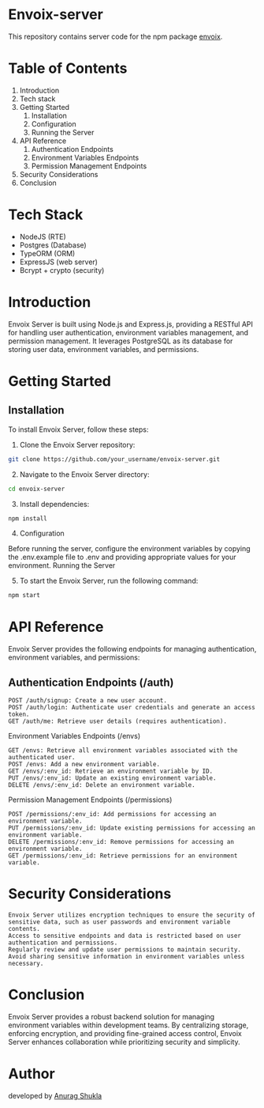 # Envoix-server
This repository contains server code for the npm package [envoix](https://github.com/theanuragshukla/envoix). 

# Table of Contents
1. Introduction
2. Tech stack
3. Getting Started
   1. Installation
   2. Configuration
   3. Running the Server
4. API Reference
   1. Authentication Endpoints
   2. Environment Variables Endpoints
   3. Permission Management Endpoints
5. Security Considerations
6. Conclusion

# Tech Stack
- NodeJS (RTE)
- Postgres (Database)
- TypeORM (ORM)
- ExpressJS (web server)
- Bcrypt + crypto (security)

# Introduction

Envoix Server is built using Node.js and Express.js, providing a RESTful API for handling user authentication, environment variables management, and permission management. It leverages PostgreSQL as its database for storing user data, environment variables, and permissions.

# Getting Started
## Installation

To install Envoix Server, follow these steps:

1. Clone the Envoix Server repository:
```bash
git clone https://github.com/your_username/envoix-server.git
```

2. Navigate to the Envoix Server directory:
```bash
cd envoix-server
```

3. Install dependencies:
```bash
npm install
```

4. Configuration

Before running the server, configure the environment variables by copying the .env.example file to .env and providing appropriate values for your environment.
Running the Server

5. To start the Envoix Server, run the following command:
```bash
npm start
```

# API Reference

Envoix Server provides the following endpoints for managing authentication, environment variables, and permissions:

## Authentication Endpoints (/auth)

    POST /auth/signup: Create a new user account.
    POST /auth/login: Authenticate user credentials and generate an access token.
    GET /auth/me: Retrieve user details (requires authentication).

Environment Variables Endpoints (/envs)

    GET /envs: Retrieve all environment variables associated with the authenticated user.
    POST /envs: Add a new environment variable.
    GET /envs/:env_id: Retrieve an environment variable by ID.
    PUT /envs/:env_id: Update an existing environment variable.
    DELETE /envs/:env_id: Delete an environment variable.

Permission Management Endpoints (/permissions)

    POST /permissions/:env_id: Add permissions for accessing an environment variable.
    PUT /permissions/:env_id: Update existing permissions for accessing an environment variable.
    DELETE /permissions/:env_id: Remove permissions for accessing an environment variable.
    GET /permissions/:env_id: Retrieve permissions for an environment variable.

# Security Considerations
    Envoix Server utilizes encryption techniques to ensure the security of sensitive data, such as user passwords and environment variable contents.
    Access to sensitive endpoints and data is restricted based on user authentication and permissions.
    Regularly review and update user permissions to maintain security.
    Avoid sharing sensitive information in environment variables unless necessary.

# Conclusion
Envoix Server provides a robust backend solution for managing environment variables within development teams. By centralizing storage, enforcing encryption, and providing fine-grained access control, Envoix Server enhances collaboration while prioritizing security and simplicity.

# Author
developed by [Anurag Shukla](https://github.com/theanuragshukla)
